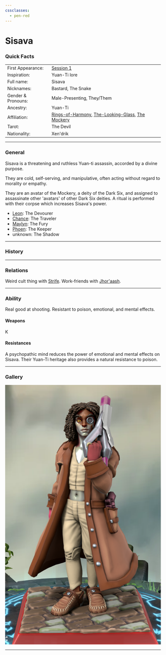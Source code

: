 ```yaml
---
cssclasses:
  - pen-red
---
```

<link rel="stylesheet" href="https://cdn.jsdelivr.net/npm/rpg-awesome@latest/css/rpg-awesome.min.css">
<link rel="stylesheet" href="https://cdn.jsdelivr.net/npm/remixicon@4.5.0/fonts/remixicon.min.css"> 

# Sisava <i class="ra ra-snake"></i>
### Quick Facts

|                    |                                                                                                                                                                            |
| ------------------ | -------------------------------------------------------------------------------------------------------------------------------------------------------------------------- |
| First Appearance:  | [Session 1](../../-Session-Notes/-1-Gathering-Storms/Session-1--And-their-shadows-will-spread-like-oil.md)                                                                 |
| Inspiration:       | Yuan-Ti lore                                                                                                                                                               |
| Full name:         | Sisava                                                                                                                                                                     |
| Nicknames:         | Bastard, The Snake                                                                                                                                                         |
| Gender & Pronouns: | Male-Presenting, They/Them                                                                                                                                                 |
| Ancestry:          | Yuan-Ti                                                                                                                                                                    |
| Affiliation:       | [Rings-of-Harmony](../../-Groups/Rings-of-Harmony.md), [The-Looking-Glass](../../-Groups/The-Looking-Glass.md), [The Mockery](https://eberron.fandom.com/wiki/The_Mockery) |
| Tarot:             | The Devil                                                                                                                                                                  |
| Nationality:       | Xen'drik                                                                                                                                                                   |
***
### General <i class="ri-checkbox-blank-line"></i>

Sisava is a threatening and ruthless Yuan-ti assassin, accorded by a divine purpose.

They are cold, self-serving, and manipulative, often acting without regard to morality or empathy.

They are an avatar of the Mockery, a deity of the Dark Six, and assigned to assassinate other 'avatars' of other Dark Six deities. A ritual is performed with their corpse which increases Sisava's power.
* [Leon](../Leon.md): The Devourer
* [Chance](../Chance.md): The Traveler
* [Maylyn](../Maylyn.md): The Fury
* [Phoen](../Phoen.md): The Keeper
* unknown: The Shadow

***
### History <i class="ri-history-line"></i>


***
### Relations <i class="ri-user-line"></i>
Weird cult thing with [Strife](../Strife.md).
Work-friends with [Jhor'aash](../Jhor'aash.md).

***
### Ability <i class="ri-star-line"></i>
Real good at shooting. Resistant to poison, emotional, and mental effects.

#### Weapons
K

#### Resistances
A psychopathic mind reduces the power of emotional and mental effects on Sisava.
Their Yuan-Ti heritage also provides a natural resistance to poison.

***
### Gallery <i class="ri-image-line"></i>

![sisavaHeroForge](../-images/sisavaHeroForge.png)

***

